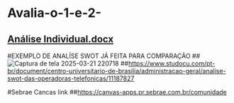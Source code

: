 # Avalia-o-1-e-2-
## [Análise Individual.docx](https://github.com/user-attachments/files/19399205/Analise.Individual.docx)

#EXEMPLO DE ANALÍSE SWOT JÁ FEITA PARA COMPARAÇÃO
##![Captura de tela 2025-03-21 220718](https://github.com/user-attachments/assets/62335c83-8a1f-4d8d-a853-e2d6364ed04b)
##https://www.studocu.com/pt-br/document/centro-universitario-de-brasilia/administracao-geral/analise-swot-das-operadoras-telefonicas/11187827

#Sebrae Cancas link
##https://canvas-apps.pr.sebrae.com.br/comunidade

